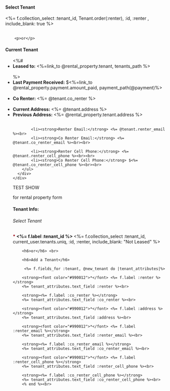  <h4> Select Tenant </h4>
        <%= f.collection_select :tenant_id, Tenant.order(:renter), 
        :id, :renter  , include_blank: true %> <br><br>

        <p>or</p>


<div class="card mb-4 shadow-sm">
      <div class="card-header">
        <h4 class="my-1 font-weight-normal">Current Tenant</h4>
      </div>
      <div class="card-body">
        <ul class="list-unstyled mt-3 mb-4">
            <%# <li><strong>Leased to:</strong> <%=link_to @rental_property.tenant,  tenants_path %></li><br> %>
            <li><strong>Last Payment Received:</strong> $<%=link_to @rental_property.payment.amount_paid,  payment_path(@payment)%></li><br>
            <li><strong>Co Renter:</strong> <%= @tenant.co_renter %><br><br>
            <li><strong>Current Address: </strong> <%= @tenant.address %> <br>
            <li><strong>Previous Address:</strong> <%= @rental_property.tenant.address %><br><br>

            <li><strong>Renter Email:</strong> <%= @tenant.renter_email %><br>
            <li><strong>Co Renter Email:</strong> <%= @tenant.co_renter_email %><br><br>

            <li><strong>Renter Cell Phone:</strong> <%= @tenant.renter_cell_phone %><br><br>
            <li><strong>Co Renter Cell Phone:</strong> $<%= @tenant.co_renter_cell_phone %><br><br>
        </ul>
      </div>
    </div>


  TEST SHOW

for rental property form
<h4> Tenant Info: </h4>
        <h6>Select Tenant</h6>
        <strong> <font color="#990012">*</font>  <%= f.label :tenant_id %> </strong>
        <%= f.collection_select :tenant_id, current_user.tenants.uniq, 
        :id, :renter, include_blank: "Not Leased" %> <br>
        
        <h6>or</h6> <br>
        
        <h6>Add a Tenant</h6>
          
         <%= f.fields_for :tenant, @new_tenant do |tenant_attributes|%>
       
        <strong><font color="#990012">*</font> <%= f.label :renter %></strong>
        <%= tenant_attributes.text_field :renter %><br>

        <strong><%= f.label :co_renter %></strong>
        <%= tenant_attributes.text_field :co_renter %><br>

        <strong><font color="#990012">*</font> <%= f.label :address %></strong>
        <%= tenant_attributes.text_field :address %><br>

        <strong><font color="#990012">*</font> <%= f.label :renter_email %></strong>
        <%= tenant_attributes.text_field :renter_email %><br>

        <strong><%= f.label :co_renter_email %></strong>
        <%= tenant_attributes.text_field :co_renter_email %><br>

        <strong><font color="#990012">*</font> <%= f.label :renter_cell_phone %></strong>
        <%= tenant_attributes.text_field :renter_cell_phone %><br>

        <strong><%= f.label :co_renter_cell_phone %></strong>
        <%= tenant_attributes.text_field :co_renter_cell_phone %><br>
        <% end %><br>